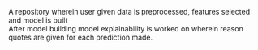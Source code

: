 A repository wherein user given data is preprocessed, features selected and model is built<br>
After model building model explainability is worked on wherein reason quotes are given for each prediction made.
